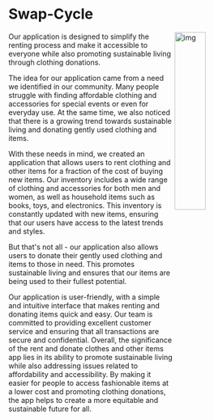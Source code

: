 # Swap-Cycle
<img src="https://www.google.com/url?sa=i&url=https%3A%2F%2Fwww.entrepreneur.com%2Fen-in%2Fnews-and-trends%2Femerging-and-sustainable-fashion-industry-in-2022%2F398670&psig=AOvVaw134Uf-6LGbOMWGhP8dU2G9&ust=1680156127510000&source=images&cd=vfe&ved=2ahUKEwiNubm6u4D-AhUJUWwGHUXRCP0QjRx6BAgAEAo"
align="right" 
     title="img" width="35%" height="30%">
Our application is designed to simplify the renting process and make it accessible to everyone while also promoting sustainable living through clothing donations.

The idea for our application came from a need we identified in our community. Many people struggle with finding affordable clothing and accessories for special events or even for everyday use. At the same time, we also noticed that there is a growing trend towards sustainable living and donating gently used clothing and items.

With these needs in mind, we created an application that allows users to rent clothing and other items for a fraction of the cost of buying new items. Our inventory includes a wide range of clothing and accessories for both men and women, as well as household items such as books, toys, and electronics. This inventory is constantly updated with new items, ensuring that our users have access to the latest trends and styles.

But that's not all - our application also allows users to donate their gently used clothing and items to those in need. This promotes sustainable living and ensures that our items are being used to their fullest potential.

Our application is user-friendly, with a simple and intuitive interface that makes renting and donating items quick and easy. Our team is committed to providing excellent customer service and ensuring that all transactions are secure and confidential.
Overall, the significance of the rent and donate clothes and other items app lies in its ability to promote sustainable living while also addressing issues related to affordability and accessibility. By making it easier for people to access fashionable items at a lower cost and promoting clothing donations, the app helps to create a more equitable and sustainable future for all.
